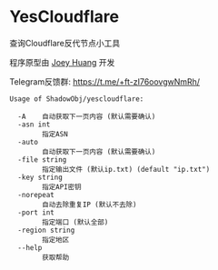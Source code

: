 # YesCloudflare

查询Cloudflare反代节点小工具

程序原型由 [Joey Huang](https://t.me/Joeyblog/) 开发

Telegram反馈群: https://t.me/+ft-zI76oovgwNmRh/

```
Usage of ShadowObj/yescloudflare:
  
  -A    自动获取下一页内容 (默认需要确认)
  -asn int
        指定ASN
  -auto
        自动获取下一页内容 (默认需要确认)
  -file string
        指定输出文件 (默认ip.txt) (default "ip.txt")
  -key string
        指定API密钥
  -norepeat
        自动去除重复IP (默认不去除)
  -port int
        指定端口 (默认全部)
  -region string
        指定地区
  --help 
        获取帮助
```